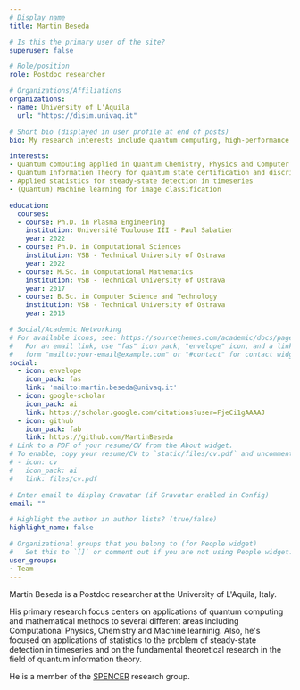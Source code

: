 ```yaml
---
# Display name
title: Martin Beseda

# Is this the primary user of the site?
superuser: false

# Role/position
role: Postdoc researcher

# Organizations/Affiliations
organizations:
- name: University of L'Aquila
  url: "https://disim.univaq.it"

# Short bio (displayed in user profile at end of posts)
bio: My research interests include quantum computing, high-performance computing, applied statistics and computational chemistry and physics. 

interests:
- Quantum computing applied in Quantum Chemistry, Physics and Computer Science
- Quantum Information Theory for quantum state certification and discrimination
- Applied statistics for steady-state detection in timeseries
- (Quantum) Machine learning for image classification

education:
  courses:
  - course: Ph.D. in Plasma Engineering
    institution: Université Toulouse III - Paul Sabatier
    year: 2022
  - course: Ph.D. in Computational Sciences
    institution: VSB - Technical University of Ostrava
    year: 2022
  - course: M.Sc. in Computational Mathematics
    institution: VSB - Technical University of Ostrava
    year: 2017
  - course: B.Sc. in Computer Science and Technology
    institution: VSB - Technical University of Ostrava
    year: 2015

# Social/Academic Networking
# For available icons, see: https://sourcethemes.com/academic/docs/page-builder/#icons
#   For an email link, use "fas" icon pack, "envelope" icon, and a link in the
#   form "mailto:your-email@example.com" or "#contact" for contact widget.
social:
  - icon: envelope
    icon_pack: fas
    link: 'mailto:martin.beseda@univaq.it' 
  - icon: google-scholar
    icon_pack: ai
    link: https://scholar.google.com/citations?user=FjeCi1gAAAAJ
  - icon: github
    icon_pack: fab
    link: https://github.com/MartinBeseda
# Link to a PDF of your resume/CV from the About widget.
# To enable, copy your resume/CV to `static/files/cv.pdf` and uncomment the lines below.
# - icon: cv
#   icon_pack: ai
#   link: files/cv.pdf

# Enter email to display Gravatar (if Gravatar enabled in Config)
email: ""

# Highlight the author in author lists? (true/false)
highlight_name: false

# Organizational groups that you belong to (for People widget)
#   Set this to `[]` or comment out if you are not using People widget.
user_groups:
- Team
---
```

Martin Beseda is a Postdoc researcher at the University of L'Aquila, Italy.

His primary research focus centers on applications of quantum computing and mathematical methods to several different areas including Computational Physics, Chemistry and Machine learninig. Also, he's focused on applications of statistics to the problem of steady-state detection in timeseries and on the fundamental theoretical research in the field of quantum information theory.

He is a member of the <a href="https://spencerlab-uaq.github.io" target="_blank">SPENCER</a> research group.
